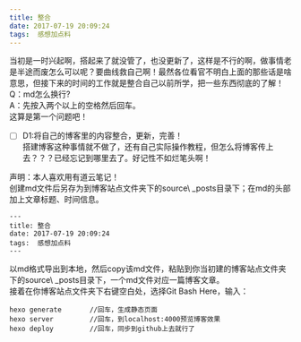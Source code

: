 ```yaml
---
title: 整合
date: 2017-07-19 20:09:24
tags:  感想加点料
---
```

当初是一时兴起啊，搭起来了就没管了，也没更新了，这样是不行的啊，做事情老是半途而废怎么可以呢？要曲线救自己啊！最然各位看官不明白上面的那些话是啥意思，但接下来的时间的工作就是整合自己以前所学，把一些东西彻底的了解！  
Q：md怎么换行?  
A：先按入两个以上的空格然后回车。  
这算是第一个问题吧！  
- [ ] D1:将自己的博客里的内容整合，更新，完善！  
搭建博客这种事情就不做了，还有自己实际操作教程，但怎么将博客传上去？？？已经忘记到哪里去了。好记性不如烂笔头啊！  

声明：本人喜欢用有道云笔记！  
创建md文件后另存为到博客站点文件夹下的source\ _posts目录下；在md的头部加上文章标题、时间信息。 
```
---
title: 整合
date: 2017-07-19 20:09:24
tags:  感想加点料
---
```

以md格式导出到本地，然后copy该md文件，粘贴到你当初建的博客站点文件夹下的source\ _posts目录下，一个md文件对应一篇博客文章。  
接着在你博客站点文件夹下右键空白处，选择Git Bash Here，输入：
```
hexo generate       //回车，生成静态页面
hexo server         //回车，到localhost:4000预览博客效果
hexo deploy         //回车，同步到github上去就行了
```
